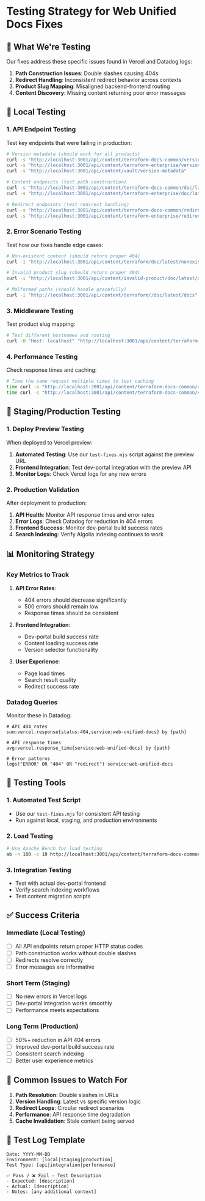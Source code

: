 # Testing Strategy for Web Unified Docs Fixes

## 🎯 **What We're Testing**

Our fixes address these specific issues found in Vercel and Datadog logs:
1. **Path Construction Issues**: Double slashes causing 404s
2. **Redirect Handling**: Inconsistent redirect behavior across contexts  
3. **Product Slug Mapping**: Misaligned backend-frontend routing
4. **Content Discovery**: Missing content returning poor error messages

## 🧪 **Local Testing**

### **1. API Endpoint Testing**

Test key endpoints that were failing in production:

```bash
# Version metadata (should work for all products)
curl -s "http://localhost:3001/api/content/terraform-docs-common/version-metadata"
curl -s "http://localhost:3001/api/content/terraform-enterprise/version-metadata"
curl -s "http://localhost:3001/api/content/vault/version-metadata"

# Content endpoints (test path construction)
curl -s "http://localhost:3001/api/content/terraform-docs-common/doc/latest/docs"
curl -s "http://localhost:3001/api/content/terraform-enterprise/doc/latest/enterprise"

# Redirect endpoints (test redirect handling)
curl -s "http://localhost:3001/api/content/terraform-docs-common/redirects"
curl -s "http://localhost:3001/api/content/terraform-enterprise/redirects"
```

### **2. Error Scenario Testing**

Test how our fixes handle edge cases:

```bash
# Non-existent content (should return proper 404)
curl -i "http://localhost:3001/api/content/terraform/doc/latest/nonexistent"

# Invalid product slug (should return proper 404) 
curl -i "http://localhost:3001/api/content/invalid-product/doc/latest/docs"

# Malformed paths (should handle gracefully)
curl -i "http://localhost:3001/api/content/terraform//doc/latest/docs"
```

### **3. Middleware Testing**

Test product slug mapping:

```bash
# Test different hostnames and routing
curl -H "Host: localhost" "http://localhost:3001/api/content/terraform-docs-common/version-metadata"
```

### **4. Performance Testing**

Check response times and caching:

```bash
# Time the same request multiple times to test caching
time curl -s "http://localhost:3001/api/content/terraform-docs-common/version-metadata" > /dev/null
time curl -s "http://localhost:3001/api/content/terraform-docs-common/version-metadata" > /dev/null
```

## 🚀 **Staging/Production Testing**

### **1. Deploy Preview Testing**

When deployed to Vercel preview:

1. **Automated Testing**: Use our `test-fixes.mjs` script against the preview URL
2. **Frontend Integration**: Test dev-portal integration with the preview API
3. **Monitor Logs**: Check Vercel logs for any new errors

### **2. Production Validation**

After deployment to production:

1. **API Health**: Monitor API response times and error rates
2. **Error Logs**: Check Datadog for reduction in 404 errors
3. **Frontend Success**: Monitor dev-portal build success rates
4. **Search Indexing**: Verify Algolia indexing continues to work

## 📊 **Monitoring Strategy**

### **Key Metrics to Track**

1. **API Error Rates**:
   - 404 errors should decrease significantly
   - 500 errors should remain low
   - Response times should be consistent

2. **Frontend Integration**:
   - Dev-portal build success rate
   - Content loading success rate
   - Version selector functionality

3. **User Experience**:
   - Page load times
   - Search result quality
   - Redirect success rate

### **Datadog Queries**

Monitor these in Datadog:

```
# API 404 rates
sum:vercel.response{status:404,service:web-unified-docs} by {path}

# API response times  
avg:vercel.response_time{service:web-unified-docs} by {path}

# Error patterns
logs("ERROR" OR "404" OR "redirect") service:web-unified-docs
```

## 🔧 **Testing Tools**

### **1. Automated Test Script**
- Use our `test-fixes.mjs` for consistent API testing
- Run against local, staging, and production environments

### **2. Load Testing**
```bash
# Use Apache Bench for load testing
ab -n 100 -c 10 http://localhost:3001/api/content/terraform-docs-common/version-metadata
```

### **3. Integration Testing**
- Test with actual dev-portal frontend
- Verify search indexing workflows
- Test content migration scripts

## ✅ **Success Criteria**

### **Immediate (Local Testing)**
- [ ] All API endpoints return proper HTTP status codes
- [ ] Path construction works without double slashes
- [ ] Redirects resolve correctly
- [ ] Error messages are informative

### **Short Term (Staging)**
- [ ] No new errors in Vercel logs
- [ ] Dev-portal integration works smoothly
- [ ] Performance meets expectations

### **Long Term (Production)**
- [ ] 50%+ reduction in API 404 errors
- [ ] Improved dev-portal build success rate
- [ ] Consistent search indexing
- [ ] Better user experience metrics

## 🐛 **Common Issues to Watch For**

1. **Path Resolution**: Double slashes in URLs
2. **Version Handling**: Latest vs specific version logic
3. **Redirect Loops**: Circular redirect scenarios
4. **Performance**: API response time degradation
5. **Cache Invalidation**: Stale content being served

## 📝 **Test Log Template**

```
Date: YYYY-MM-DD
Environment: [local|staging|production]
Test Type: [api|integration|performance]

✅ Pass / ❌ Fail - Test Description
- Expected: [description]
- Actual: [description]  
- Notes: [any additional context]
```
